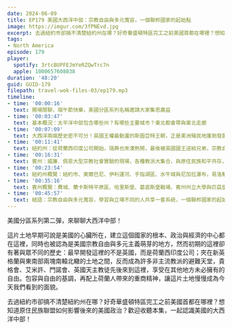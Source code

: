 ```yaml
---
date: 2024-06-09
title: EP179 美國大西洋中部：宗教自由與多元寬容，一個聯邦國家的起始點
image: https://imgur.com/3fPNEvd.jpg
excerpt: 去過紐約市卻搞不清楚紐約州在哪？好奇華盛頓特區完工之前美國首都在哪裡？想知道原住民族聯盟如何影響後來的美國政治？歡迎收聽本集，一起認識美國的大西洋中部！
tags:
- North America
episode: 179
player:
  spotify: 3rtcBUPFEJmYeRZQwTrc7n
  apple: 1000657608838
duration: '48:20'
guid: GUID-179
filepath: travel-wok-files-03/ep179.mp3
timeline:
- time: '00:00:16'
  text: 開場閒聊，端午節快樂，美國分區系列名稱邀請大家集思廣益
- time: '00:03:47'
  text: 基本概況：太平洋中部包含哪些州？有哪些主要城市？東北都會帶與東北走廊
- time: '00:07:09'
  text: 大西洋兩端歷史密不可分！英國王權最動盪的斯圖亞特王朝，正是美洲殖民地蓬勃發展的開始
- time: '00:11:41'
  text: 紐約州：從荷蘭西印度公司開始，瑞典也來湊熱鬧，最後被英國國王送給兄弟，宗教自由傳統的萌芽
- time: '00:16:31'
  text: 賓州：威廉．佩恩大型宗教社會實驗的現場，各種教派大集合，與原住民族和平共存，反對奴隸又提倡女權
- time: '00:23:54'
  text: 紐約州概覽：紐約市、奧爾巴尼、伊利運河、手指湖區、水牛城與尼加拉瀑布，易洛魁聯盟、女性參政權與康乃爾大學
- time: '00:35:16'
  text: 賓州概覽：費城、蘭卡斯特平原區、哈里斯堡、葛底斯堡戰場、賓州州立大學與匹茲堡
- time: '00:45:57'
  text: 結語：宗教自由與多元寬容，學習與立場不同的人共享一套系統，一個聯邦國家的起始點
---
```

美國分區系列第二彈，來聊聊大西洋中部！

這片土地早期可說是美國的心臟所在，建立這個國家的根本、政治與經濟的中心都在這裡，同時也被認為是美國宗教自由與多元主義萌芽的地方，然而初期的這裡卻有著與眾不同的歷史：最早開發這裡的不是英國，而是荷蘭西印度公司；夾在新英格蘭與東南部兩塊南轅北轍的土地之間，反而成為許多非主流教派的避難天堂，貴格會、艾米許、門諾會、英國天主教徒先後來到這裡，享受在其他地方未必擁有的自由。包容與自由的基調，再配上荷蘭人帶來的重商精神，讓這片土地慢慢成為今天我們看到的面貌。

去過紐約市卻搞不清楚紐約州在哪？好奇華盛頓特區完工之前美國首都在哪裡？想知道原住民族聯盟如何影響後來的美國政治？歡迎收聽本集，一起認識美國的大西洋中部！
